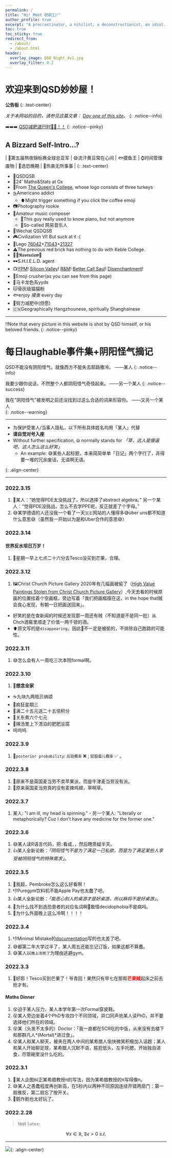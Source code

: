 ```yaml
---
permalink: /
title: "Hi! Meet QSD😵‍💫!"
author_profile: true
excerpt: "A procrastinator, a nihilist, a deconstructionist, an idiot. "
toc: true
toc_sticky: true
redirect_from: 
  - /about/
  - /about.html
header:
  overlay_image: QSD_Night_4v1.jpg
  overlay_filter: 0.2
---
```


# 欢迎来到QSD妙妙屋！

**公告板**
{: .text-center}

*关于本网站的目的，请参见这篇文章： <a href="posts/2022/03/day-one/" target="_blank">Day one of this site</a>。*
{: .notice--info}

➡️➡️➡️ <a href="files/Commitments/Commitment_2022_1.pdf" target="_blank"> QSD减肥进行时💨💨！！</a>
{: .notice--pinky}


## A Bizzard Self-Intro...?

| 🌃第五届熬夜锦标赛全球总亚军 | 😅流汗黄豆常在心间 | 🐟摸鱼王 | ⌚️时间管理废物 | 🚦选恐晚期 | 🤤热衷无所事事 |
{: .text-center}

- 🤖QSDQSB
- 🔬24' Maths&Stats at Ox
- 🦃From [The Queen's College](https://www.queens.ox.ac.uk), whose logo consists of three turkeys
- [☕️](https://qsdqsb.github.io/posts/2022/03/coffee-counter)Americano addict
  - ⬆️Might trigger something if you click the coffee emoji
- 📷Photography rookie
- 🎸Amateur music composer
  - 🎹This guy really used to know piano, but not anymore
  - 🎻So-called 网易音乐人
- 📱Wechat QSDQSB
- 🎮Civilization VI! But suck at it :(
- 🧱Lego [76042](https://www.lego.com/en-gb/product/the-shield-helicarrier-76042)+[71043](https://www.lego.com/en-gb/product/hogwarts-castle-71043)+[21327](https://www.lego.com/en-gb/product/typewriter-21327)
- ⚠️The previous red brick has nothing to do with Keble College.
- 🧙‍♂️𝕽𝖆𝖛𝖊𝖓𝖈𝖑𝖆𝖜🦅
- 🕶S.H.I.E.L.D. agent
- 📺[YPM](https://www.imdb.com/title/tt0086831/)! [Silicon Valley](https://www.imdb.com/title/tt2575988/)! [R&M](https://www.imdb.com/title/tt2861424/)! [Better Call Saul](https://www.imdb.com/title/tt3032476/)! [Disenchantment](https://www.imdb.com/title/tt5363918/)!
- 👾Emoji crusher(as you can see from this page)
- 🎨<span class="macaron">马卡龙色系yyds</span>
- 🐱骨灰级猫猫粉
- 🐟enjoy *摸鱼* every day
- 🏃努力减肥中(但愿)
- 🇨🇳Geographically Hangzhounese, spiritually Shanghainese

----------

‼️Note that every picture in this website is shot by QSD himself, or his beloved friends.
{: .notice--pinky}


# 每日laughable事件集+阴阳怪气摘记

QSD不能没有阴阳怪气，就像西方不能失去耶路撒冷。         ——某人
{: .notice--info}

我要少跟你说话，不然整个人都阴阳怪气奇怪起来。          ——另一个某人
{: .notice--success}

我在"阴阳怪气"被发明之前还没找到过这么合适的词来形容你。  ——又另一个某人  
{: .notice--warning}

----

- 为保护受害人/当事人隐私，以下所有具体姓名均用「某人」代替
- **请自觉对号入座**
- Without further specification, `😅` normally stands for *「草，这人是傻逼吧，这人怎么这么好笑」*
  - An example: 😅某些人起标题，本来简简单单「日记」两个字行了，非得要一堆的冗余废话，无语啊无语。

[](meme_brain-is-a-good-thing.png)
{: .align-center}

----
### 2022.3.15
1. 🥸某人：“她觉得PDE太没挑战了，所以选择了abstract algebra。” 另一个某人：“觉得PDE没挑战，怎么不去学PPE呢，反正就差了个字母。”
2. 😅某学德语的人还没我一个看了一天🇩🇪网站的人懂得多😅über uns都不知道什么意思😅（虽然我一开始以为是和Uber合作的意思😅）

### 2022.3.14
#### 世界反水坝日万岁！
1. 🥭星期一早上七点二十六分去Tesco没买到芒果，合理。

### 2022.3.12
1. 🖼Christ Church Picture Gallery 2020年有几幅画被偷了（[High Value Paintings Stolen from Christ Church Picture Gallery](https://cherwell.org/2020/03/16/high-value-paintings-stolen-from-christ-church-picture-gallery/)）,今天去看的时候原画的位置挂着个空画框，旁边写着「我们把画框摆在这，in the hope that贼会良心发现，有朝一日把画送回来」。
  - 好笑的是在查新闻的时候还发现那一周还有贼（不知道是不是同一批）从Chch酒窖里顺走了价值一两千镑的酒。
  - ⬆️原文写的是`disappearing`，因此🍷不一定是被偷的，不排除自己跑路的可能性。

### 2022.3.11
1. 😅怎么会有人一周吃三次本院formal啊。

### 2022.3.10
1. 🥺**想念全家** 
  - ☕️九块九两瓶贝纳颂 
  - 🤪疯狂星期三 
  - 🤑满二十五元送二十五倍积分 
  - 🍢关东煮六个七元 
  - 🍲辣汤里上下漂泊的肥肥豆腐
  - 呜呜呜

### 2022.3.9
1. 🥸`posterior probability`: `后验概率` ❌ ; `屁股蛋儿概率` ✅ 。

### 2022.3.8
1. 🍔原来不是英国麦当劳不卖苹果派，而是牛津麦当劳没有派。
2. 🐔原来英国麦当劳真的没有麦辣鸡翅，草啊草。

### 2022.3.7
1. 某人: "I am ill, my head is spinning." - 另一个某人: "Literally or metaphorically? Cuz I don't have any medicine for the former one."

### 2022.3.6
1. 😅某人读R语言代码，把`:`看成`,`，然后瞎质疑半天。
2. 👍某人全新论断：*「阴阳怪气不是为了满足一己私欲，而是为了满足某些人享受被阴阳怪气的特殊需求」*。

### 2022.3.5
1. 🍋我超，Pembroke怎么这么好看啊！
2. 👎Puregym饮料机不能Apple Pay也太蠢了吧。
3. 👍某人全新论断：*「能恶心别人的桌游才是好桌游，所以麻将不是好桌游」*。
4. 😤为什么找不到选恐患者的对应名词啊😤敢情decidophobia不是病吗。
5. 🥶为什么外面晚上这么冷啊！！！！


### 2022.3.4
1. 👎Minimal Mistake的[documentation](https://mmistakes.github.io/minimal-mistakes/docs/quick-start-guide/)写的也太差了吧。
2. 😅都第二年大学过半了，某人周五还能忘记订饭，如果这都不算蠢。
3. 😅某人以`晚上冻死了`为理由逃避gym。

### 2022.3.3
1. 🤩好耶！Tesco买到芒果了！爷青回！果然只有早七在那帮<span style="color:red">**芒果贼**</span>起床之前去抢才有。

#### Maths Dinner

1. 😵迫于某人压力，某人本学年第一次Formal穿皮鞋。
2. 😵某人旁边坐着4个PhD专攻四个不同领域，异口同声劝某人读PhD，并不要选择他们所在的领域。
3. 😵某（头发不太多的）Doctor：「我一直都在SCR吃的中饭，从来没有去楼下和那群凡人*(Mortal)*进过食」。
4. 😵某人和某人聊天，被夹在两人中间的某希腊人愉快微笑积极加入话题；某人和某人开始聊足球，某希腊人沉默不语，尴尬低头，左手托腮，开始独自进食，尽管碗里没什么吃的。

### 2022.3.1

1. 🥸某人企图纠正某希腊教授π的写法，因为某希腊教授的π写得像n。
2. 😅某人之愚蠢程度再创新高，在5秒内以两种不同原因连续开错两扇门：第一扇推反，第二扇忘了按开关。
3. 🤩鹅作剧也太好玩了。

### 2022.2.28

> test `latex`: 

$$\forall x \in \mathbb{R}, \exists \,\epsilon >0 \,\,s.t. $$

----

![](/images/QSDLOGO-2000.svg){: .align-center}